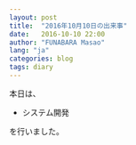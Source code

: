 ```yaml
---
layout: post
title:  "2016年10月10日の出来事"
date:   2016-10-10 22:00
author: "FUNABARA Masao"
lang: "ja"
categories: blog
tags: diary
---
```


本日は、

* システム開発

を行いました。
